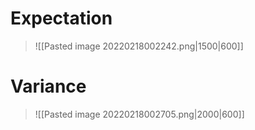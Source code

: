 # Expectation
>![[Pasted image 20220218002242.png|1500|600]]

# Variance
>![[Pasted image 20220218002705.png|2000|600]]